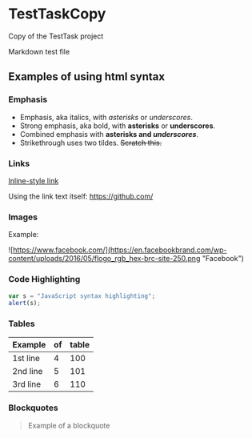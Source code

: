 # TestTaskCopy
Copy of the TestTask project

Markdown test file
## Examples of using html syntax
### Emphasis

* Emphasis, aka italics, with *asterisks* or _underscores_.
* Strong emphasis, aka bold, with **asterisks** or __underscores__.
* Combined emphasis with **asterisks and _underscores_**.
* Strikethrough uses two tildes. ~~Scratch this.~~

### Links
[Inline-style link](https://github.com/ "GitHub's page")

Using the link text itself: <https://github.com/>
### Images
Example:

![https://www.facebook.com/](https://en.facebookbrand.com/wp-content/uploads/2016/05/flogo_rgb_hex-brc-site-250.png "Facebook")
### Code Highlighting
```javascript
var s = "JavaScript syntax highlighting";
alert(s);
```
### Tables

Example | of | table
--- | --- | ---
1st line | 4 | 100 
2nd line | 5 | 101 
3rd line | 6 | 110

### Blockquotes
> Example of a blockquote
